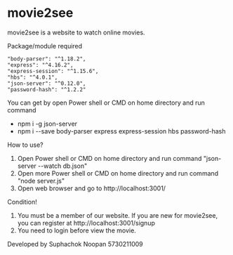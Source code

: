# movie2see

movie2see is a website to watch online movies.

Package/module required

    "body-parser": "^1.18.2",
    "express": "^4.16.2",
    "express-session": "^1.15.6",
    "hbs": "^4.0.1",
    "json-server": "^0.12.0",
    "password-hash": "^1.2.2"
You can get by open Power shell or CMD on home directory and run command
  - npm i -g json-server
  - npm i --save body-parser express express-session hbs password-hash
    
How to use?
1. Open Power shell or CMD on home directory and run command "json-server --watch db.json"
2. Open more Power shell or CMD on home directory and run command "node server.js"
3. Open web browser and go to http://localhost:3001/

Condition!
1. You must be a member of our website. If you are new for movie2see, you can register at http://localhost:3001/signup
2. You need to login before view the movie.


Developed by Suphachok Noopan 5730211009
